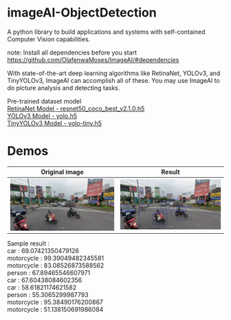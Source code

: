 # imageAI-ObjectDetection
A python library to build applications and systems with self-contained Computer Vision capabilities.

note: Install all dependencies before you start                    
https://github.com/OlafenwaMoses/ImageAI/#dependencies

With state-of-the-art deep learning algorithms like RetinaNet, YOLOv3, and TinyYOLOv3, ImageAI can accomplish all of these. You may use ImageAI to do picture analysis and detecting tasks.

Pre-trained dataset model  
[RetinaNet Model - resnet50_coco_best_v2.1.0.h5](https://github.com/OlafenwaMoses/ImageAI/releases/download/essentials-v5/resnet50_coco_best_v2.1.0.h5/)  
[YOLOv3 Model - yolo.h5](https://github.com/OlafenwaMoses/ImageAI/releases/download/1.0/yolo.h5/)  
[TinyYOLOv3 Model - yolo-tiny.h5](https://github.com/OlafenwaMoses/ImageAI/releases/download/1.0/yolo-tiny.h5/)

# Demos

Original image             |  Result
:-------------------------:|:-------------------------:
![Test Image ](test-image.jpg)  |  ![Test Image ](output_result.jpg)

Sample result :   
car         :  69.07421350479126    
motorcycle  :  99.39049482345581   
motorcycle  :  83.08526873588562   
person      :  67.89465546607971   
car         :  67.60438084602356   
car         :  58.61821174621582   
person      :  55.3065299987793   
motorcycle  :  95.38490176200867   
motorcycle  :  51.138150691986084   

